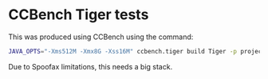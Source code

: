 # CCBench Tiger tests
This was produced using CCBench using the command:

```sh
JAVA_OPTS="-Xms512M -Xmx8G -Xss16M" ccbench.tiger build Tiger -p project/ -o cases/
```

Due to Spoofax limitations, this needs a big stack.


